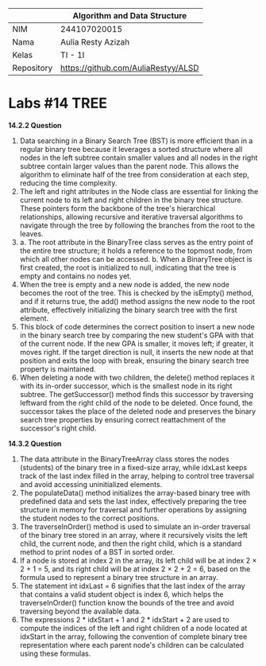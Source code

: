 |  | Algorithm and Data Structure |
|--|--|
| NIM |  244107020015|
| Nama |  Aulia Resty Azizah |
| Kelas | TI - 1I |
| Repository | https://github.com/AuliaRestyy/ALSD |

# Labs #14 TREE

**14.2.2 Question** 
1. Data searching in a Binary Search Tree (BST) is more efficient than in a regular binary tree because it leverages a sorted structure where all nodes in the left subtree contain smaller values and all nodes in the right subtree contain larger values than the parent node. This allows the algorithm to eliminate half of the tree from consideration at each step, reducing the time complexity.
2. The left and right attributes in the Node class are essential for linking the current node to its left and right children in the binary tree structure. These pointers form the backbone of the tree's hierarchical relationships, allowing recursive and iterative traversal algorithms to navigate through the tree by following the branches from the root to the leaves.
3. a. The root attribute in the BinaryTree class serves as the entry point of the entire tree structure; it holds a reference to the topmost node, from which all other nodes can be accessed.
b. When a BinaryTree object is first created, the root is initialized to null, indicating that the tree is empty and contains no nodes yet.
4. When the tree is empty and a new node is added, the new node becomes the root of the tree. This is checked by the isEmpty() method, and if it returns true, the add() method assigns the new node to the root attribute, effectively initializing the binary search tree with the first element.
5. This block of code determines the correct position to insert a new node in the binary search tree by comparing the new student's GPA with that of the current node. If the new GPA is smaller, it moves left; if greater, it moves right. If the target direction is null, it inserts the new node at that position and exits the loop with break, ensuring the binary search tree property is maintained.
6. When deleting a node with two children, the delete() method replaces it with its in-order successor, which is the smallest node in its right subtree. The getSuccessor() method finds this successor by traversing leftward from the right child of the node to be deleted. Once found, the successor takes the place of the deleted node and preserves the binary search tree properties by ensuring correct reattachment of the successor's right child.


**14.3.2 Question** 
1. The data attribute in the BinaryTreeArray class stores the nodes (students) of the binary tree in a fixed-size array, while idxLast keeps track of the last index filled in the array, helping to control tree traversal and avoid accessing uninitialized elements.
2. The populateData() method initializes the array-based binary tree with predefined data and sets the last index, effectively preparing the tree structure in memory for traversal and further operations by assigning the student nodes to the correct positions.
3. The traverseInOrder() method is used to simulate an in-order traversal of the binary tree stored in an array, where it recursively visits the left child, the current node, and then the right child, which is a standard method to print nodes of a BST in sorted order.
4. If a node is stored at index 2 in the array, its left child will be at index 2 × 2 + 1 = 5, and its right child will be at index 2 × 2 + 2 = 6, based on the formula used to represent a binary tree structure in an array.
5. The statement int idxLast = 6 signifies that the last index of the array that contains a valid student object is index 6, which helps the traverseInOrder() function know the bounds of the tree and avoid traversing beyond the available data.
6. The expressions 2 * idxStart + 1 and 2 * idxStart + 2 are used to compute the indices of the left and right children of a node located at idxStart in the array, following the convention of complete binary tree representation where each parent node's children can be calculated using these formulas.
